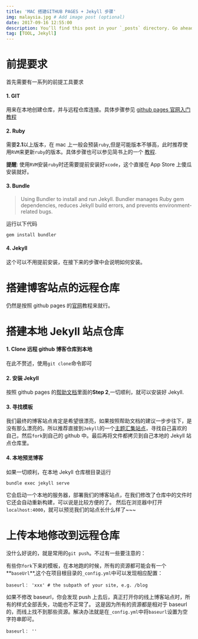 ```yaml
---
title: 'MAC 搭建GITHUB PAGES + Jekyll 步骤'
img: malaysia.jpg # Add image post (optional)
date: 2017-09-16 12:55:00
description: You’ll find this post in your `_posts` directory. Go ahead and edit it and re-build the site to see your changes. # Add post description (optional)
tag: [TOOL, Jekyll]
---
```


# 前提要求

首先需要有一系列的前提工具要求

#### 1. GIT

用来在本地创建仓库，并与远程仓库连接。具体步骤参见 [github pages 官网入门教程](https://pages.github.com/)

#### 2. Ruby

需要**2.1**以上版本，在 mac 上一般会预装`ruby`,但是可能版本不够高，此时推荐使用`RVM`来更新`ruby`的版本。具体步骤也可以参见简书上的一个 [教程](http://www.jianshu.com/p/d99b5662d8a0).

**提醒**: 使用`RVM`安装`ruby`时还需要提前安装好`xcode`，这个直接在 App Store 上傻瓜安装就好。

#### 3. Bundle

> Using Bundler to install and run Jekyll. Bundler manages Ruby gem dependencies, reduces Jekyll build errors, and prevents environment-related bugs.

运行以下代码

```ruby
gem install bundler
```

#### 4. Jekyll

这个可以不用提前安装，在接下来的步骤中会说明如何安装。

# 搭建博客站点的远程仓库

仍然是按照 github pages 的[官网](https://pages.github.com/)教程来就行。

# 搭建本地 Jekyll 站点仓库

#### 1. Clone 远程 github 博客仓库到本地

在此不赘述，使用`git clone`命令即可

#### 2. 安装 Jekyll

按照 github pages 的[帮助文档](https://help.github.com/articles/setting-up-your-github-pages-site-locally-with-jekyll/)里面的**Step 2**,一切顺利，就可以安装好 Jekyll.

#### 3. 寻找模板

我们最终的博客站点肯定是希望很漂亮，如果按照帮助文档的建议一步步往下，是没有那么漂亮的。所以推荐直接到`Jekyll`的一个[主题汇集站点](http://jekyllthemes.org/)，寻找自己喜欢的自己，然后`fork`到自己的 github 中。最后再将文件都拷贝到自己本地的 Jekyll 站点仓库里。

#### 4. 本地预览博客

如果一切顺利，在本地 Jekyll 仓库根目录运行

```
bundle exec jekyll serve
```

它会启动一个本地的服务器，部署我们的博客站点，在我们修改了仓库中的文件时它还会自动重新构建，可以说是比较方便的了。
然后在浏览器中打开`localhost:4000`，就可以预览我们的站点长什么样了~~~

# 上传本地修改到远程仓库

没什么好说的，就是常用的`git push`。不过有一些要注意的：

有些你`fork`下来的模板，在本地跑的时候，所有的资源都可能会有一个**`baseUrl`**,这个在项目根目录的`_config.yml`中可以发现相应配置：

```
baseurl： 'xxx' # the subpath of your site, e.g. /blog
```

如果不修改 baseurl，你会发现 push 上去后，真正打开你的线上博客站点时，所有的样式全部丢失，功能也不正常了。
这是因为所有的资源都是相对于 baseurl 的，而线上找不到那些资源。解决办法就是在`_config.yml`中将`baseurl`设置为空字符串即可。

```
baseurl： ''
```
